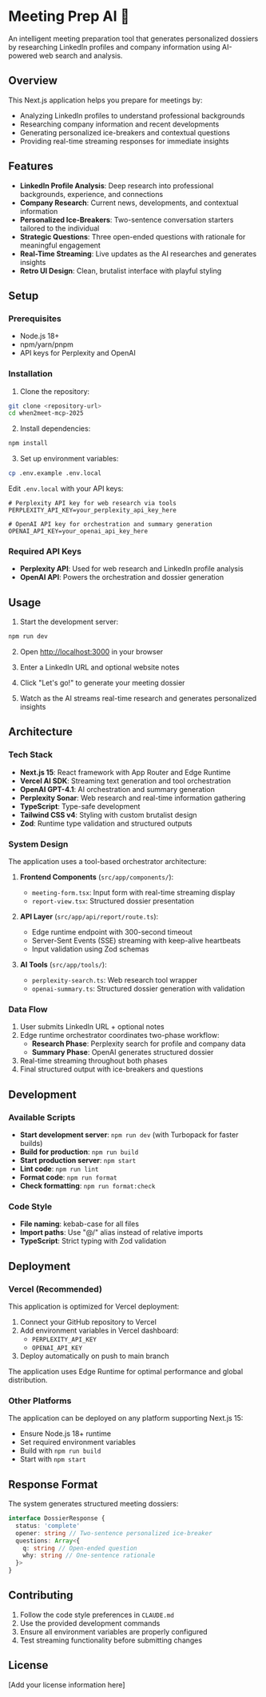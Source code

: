 # Meeting Prep AI 🚀

An intelligent meeting preparation tool that generates personalized dossiers by researching LinkedIn profiles and company information using AI-powered web search and analysis.

## Overview

This Next.js application helps you prepare for meetings by:

- Analyzing LinkedIn profiles to understand professional backgrounds
- Researching company information and recent developments
- Generating personalized ice-breakers and contextual questions
- Providing real-time streaming responses for immediate insights

## Features

- **LinkedIn Profile Analysis**: Deep research into professional backgrounds, experience, and connections
- **Company Research**: Current news, developments, and contextual information
- **Personalized Ice-Breakers**: Two-sentence conversation starters tailored to the individual
- **Strategic Questions**: Three open-ended questions with rationale for meaningful engagement
- **Real-Time Streaming**: Live updates as the AI researches and generates insights
- **Retro UI Design**: Clean, brutalist interface with playful styling

## Setup

### Prerequisites

- Node.js 18+
- npm/yarn/pnpm
- API keys for Perplexity and OpenAI

### Installation

1. Clone the repository:

```bash
git clone <repository-url>
cd when2meet-mcp-2025
```

2. Install dependencies:

```bash
npm install
```

3. Set up environment variables:

```bash
cp .env.example .env.local
```

Edit `.env.local` with your API keys:

```env
# Perplexity API key for web research via tools
PERPLEXITY_API_KEY=your_perplexity_api_key_here

# OpenAI API key for orchestration and summary generation
OPENAI_API_KEY=your_openai_api_key_here
```

### Required API Keys

- **Perplexity API**: Used for web research and LinkedIn profile analysis
- **OpenAI API**: Powers the orchestration and dossier generation

## Usage

1. Start the development server:

```bash
npm run dev
```

2. Open [http://localhost:3000](http://localhost:3000) in your browser

3. Enter a LinkedIn URL and optional website notes

4. Click "Let's go!" to generate your meeting dossier

5. Watch as the AI streams real-time research and generates personalized insights

## Architecture

### Tech Stack

- **Next.js 15**: React framework with App Router and Edge Runtime
- **Vercel AI SDK**: Streaming text generation and tool orchestration
- **OpenAI GPT-4.1**: AI orchestration and summary generation
- **Perplexity Sonar**: Web research and real-time information gathering
- **TypeScript**: Type-safe development
- **Tailwind CSS v4**: Styling with custom brutalist design
- **Zod**: Runtime type validation and structured outputs

### System Design

The application uses a tool-based orchestrator architecture:

1. **Frontend Components** (`src/app/components/`):
   - `meeting-form.tsx`: Input form with real-time streaming display
   - `report-view.tsx`: Structured dossier presentation

2. **API Layer** (`src/app/api/report/route.ts`):
   - Edge runtime endpoint with 300-second timeout
   - Server-Sent Events (SSE) streaming with keep-alive heartbeats
   - Input validation using Zod schemas

3. **AI Tools** (`src/app/tools/`):
   - `perplexity-search.ts`: Web research tool wrapper
   - `openai-summary.ts`: Structured dossier generation with validation

### Data Flow

1. User submits LinkedIn URL + optional notes
2. Edge runtime orchestrator coordinates two-phase workflow:
   - **Research Phase**: Perplexity search for profile and company data
   - **Summary Phase**: OpenAI generates structured dossier
3. Real-time streaming throughout both phases
4. Final structured output with ice-breakers and questions

## Development

### Available Scripts

- **Start development server**: `npm run dev` (with Turbopack for faster builds)
- **Build for production**: `npm run build`
- **Start production server**: `npm start`
- **Lint code**: `npm run lint`
- **Format code**: `npm run format`
- **Check formatting**: `npm run format:check`

### Code Style

- **File naming**: kebab-case for all files
- **Import paths**: Use "@/" alias instead of relative imports
- **TypeScript**: Strict typing with Zod validation

## Deployment

### Vercel (Recommended)

This application is optimized for Vercel deployment:

1. Connect your GitHub repository to Vercel
2. Add environment variables in Vercel dashboard:
   - `PERPLEXITY_API_KEY`
   - `OPENAI_API_KEY`
3. Deploy automatically on push to main branch

The application uses Edge Runtime for optimal performance and global distribution.

### Other Platforms

The application can be deployed on any platform supporting Next.js 15:

- Ensure Node.js 18+ runtime
- Set required environment variables
- Build with `npm run build`
- Start with `npm start`

## Response Format

The system generates structured meeting dossiers:

```typescript
interface DossierResponse {
  status: 'complete'
  opener: string // Two-sentence personalized ice-breaker
  questions: Array<{
    q: string // Open-ended question
    why: string // One-sentence rationale
  }>
}
```

## Contributing

1. Follow the code style preferences in `CLAUDE.md`
2. Use the provided development commands
3. Ensure all environment variables are properly configured
4. Test streaming functionality before submitting changes

## License

[Add your license information here]
